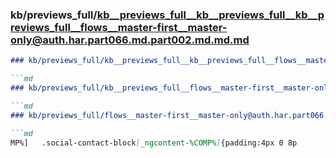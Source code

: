 ### kb/previews_full/kb__previews_full__kb__previews_full__kb__previews_full__flows__master-first__master-only@auth.har.part066.md.part002.md.md.md

```md
### kb/previews_full/kb__previews_full__kb__previews_full__flows__master-first__master-only@auth.har.part066.md.part002.md.md

```md
### kb/previews_full/kb__previews_full__flows__master-first__master-only@auth.har.part066.md.part002.md

```md
### kb/previews_full/flows__master-first__master-only@auth.har.part066.md (part 002)

```md
MP%]   .social-contact-block[_ngcontent-%COMP%]{padding:4px 0 8p
```

```

```

```

```
